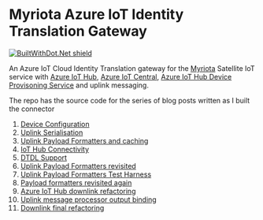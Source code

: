 # Myriota Azure IoT Identity Translation Gateway

[![BuiltWithDot.Net shield](https://builtwithdot.net/project/5738/azure-iot-cloud-services-satellite-connectivity-with-myriota/badge)](https://builtwithdot.net/project/5738/azure-iot-cloud-services-satellite-connectivity-with-myriota)

An Azure IoT Cloud Identity Translation gateway for the [Myriota](https://myriota.com/) Satellite IoT service with [Azure IoT Hub](https://azure.microsoft.com/en-us/products/iot-hub/?WT.mc_id=IoT-MVP-5001375), [Azure IoT Central](https://azure.microsoft.com/en-us/products/iot-central/?WT.mc_id=IoT-MVP-5001375), [Azure IoT Hub Device Provisoning Service](https://learn.microsoft.com/en-us/azure/iot-dps/about-iot-dps?WT.mc_id=IoT-MVP-5001375) and uplink messaging.

The repo has the source code for the series of blog posts written as I built the connector

1. [Device Configuration](http://blog.devmobile.co.nz/2023/08/25/myriota-device-configuration/)
2. [Uplink Serialisation](http://blog.devmobile.co.nz/2023/09/08/myriota-device-uplink-serialisation/)
3. [Uplink Payload Formatters and caching](http://blog.devmobile.co.nz/2023/09/10/myriota-uplink-payload-formatters-and-caching/)
4. [IoT Hub Connectivity](http://blog.devmobile.co.nz/2023/09/27/myriota-connector-azure-iot-hub-connectivity/)
5. [DTDL Support](http://blog.devmobile.co.nz/2023/09/30/myriota-connector-azure-iot-hub-dtdl-support/)
6. [Uplink Payload Formatters revisited](http://blog.devmobile.co.nz/2023/10/05/myriota-uplink-payload-formatters-revisited/)
7. [Uplink Payload Formatters Test Harness](http://blog.devmobile.co.nz/2023/10/07/myriota-uplink-payload-formatters-test-harness/)
8. [Payload formatters revisited again](http://blog.devmobile.co.nz/2023/10/29/myriota-connector-payload-formatters-revisited-again/)
9. [Azure IoT Hub downlink refactoring](http://blog.devmobile.co.nz/2023/11/03/myriota-connector-azure-iot-hub-downlink-refactoring/)
10. [Uplink message processor output binding](http://blog.devmobile.co.nz/2023/11/08/myriota-connector-uplinkmessageprocessor-queue-output-binding/)
11. [Downlink final refactoring](http://blog.devmobile.co.nz/2023/11/12/myriota-connector-azure-iot-hub-downlink-final-refactoring/)
